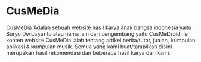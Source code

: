 # CusMeDia
CusMeDia Adalah sebuah website hasil karya anak bangsa indonesia yaitu Suryo DwiJayanto atau nama lain dari pengembang yaitu CusMeDroid, Isi konten website CusMeDia ialah tentang artikel berita/tutor, jualan, kumpulan aplikasi &amp; kumpulan musik. Semua yang kami buat/tampilkan disini merupakan hasil rekomendasi dan beberapa hasil karya dari kami.
